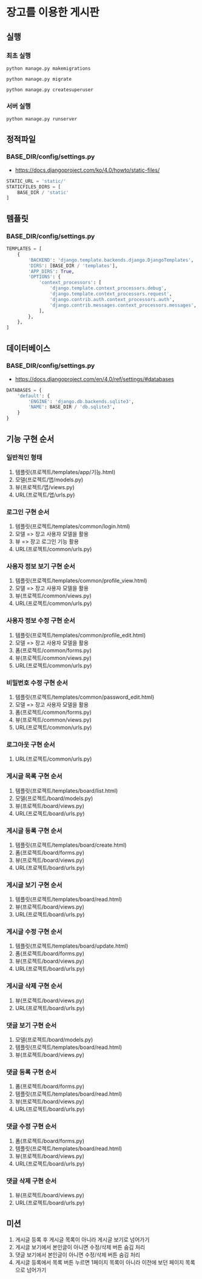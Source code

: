 # 장고를 이용한 게시판

## 실행

### 최초 실행

```shell
python manage.py makemigrations

python manage.py migrate

python manage.py createsuperuser
```

### 서버 실행

```shell
python manage.py runserver
```

## 정적파일

### BASE_DIR/config/settings.py

- https://docs.djangoproject.com/ko/4.0/howto/static-files/

```python
STATIC_URL = 'static/'
STATICFILES_DIRS = [
    BASE_DIR / 'static'
]
```

## 템플릿

### BASE_DIR/config/settings.py

```python
TEMPLATES = [
    {
        'BACKEND': 'django.template.backends.django.DjangoTemplates',
        'DIRS': [BASE_DIR / 'templates'],
        'APP_DIRS': True,
        'OPTIONS': {
            'context_processors': [
                'django.template.context_processors.debug',
                'django.template.context_processors.request',
                'django.contrib.auth.context_processors.auth',
                'django.contrib.messages.context_processors.messages',
            ],
        },
    },
]
```

## 데이터베이스

### BASE_DIR/config/settings.py

- https://docs.djangoproject.com/en/4.0/ref/settings/#databases

```python
DATABASES = {
    'default': {
        'ENGINE': 'django.db.backends.sqlite3',
        'NAME': BASE_DIR / 'db.sqlite3',
    }
}
```

## 기능 구현 순서

### 일반적인 형태

1. 템플릿(프로젝트/templates/app/기능.html)
2. 모델(프로젝트/앱/models.py)
3. 뷰(프로젝트/앱/views.py)
4. URL(프로젝트/앱/urls.py)

### 로그인 구현 순서

1. 템플릿(프로젝트/templates/common/login.html)
2. 모델 => 장고 사용자 모델을 활용
3. 뷰 => 장고 로그인 기능 활용
4. URL(프로젝트/common/urls.py)

### 사용자 정보 보기 구현 순서

1. 템플릿(프로젝트/templates/common/profile_view.html)
2. 모델 => 장고 사용자 모델을 활용
3. 뷰(프로젝트/common/views.py)
4. URL(프로젝트/common/urls.py)

### 사용자 정보 수정 구현 순서

1. 템플릿(프로젝트/templates/common/profile_edit.html)
2. 모델 => 장고 사용자 모델을 활용
3. 폼(프로젝트/common/forms.py)
4. 뷰(프로젝트/common/views.py)
5. URL(프로젝트/common/urls.py)

### 비밀번호 수정 구현 순서

1. 템플릿(프로젝트/templates/common/password_edit.html)
2. 모델 => 장고 사용자 모델을 활용
3. 폼(프로젝트/common/forms.py)
4. 뷰(프로젝트/common/views.py)
5. URL(프로젝트/common/urls.py)

### 로그아웃 구현 순서

1. URL(프로젝트/common/urls.py)

### 게시글 목록 구현 순서

1. 템플릿(프로젝트/templates/board/list.html)
2. 모델(프로젝트/board/models.py)
3. 뷰(프로젝트/board/views.py)
4. URL(프로젝트/board/urls.py)

### 게시글 등록 구현 순서

1. 템플릿(프로젝트/templates/board/create.html)
2. 폼(프로젝트/board/forms.py)
3. 뷰(프로젝트/board/views.py)
4. URL(프로젝트/board/urls.py)

### 게시글 보기 구현 순서

1. 템플릿(프로젝트/templates/board/read.html)
2. 뷰(프로젝트/board/views.py)
3. URL(프로젝트/board/urls.py)

### 게시글 수정 구현 순서

1. 템플릿(프로젝트/templates/board/update.html)
2. 폼(프로젝트/board/forms.py)
3. 뷰(프로젝트/board/views.py)
4. URL(프로젝트/board/urls.py)

### 게시글 삭제 구현 순서

1. 뷰(프로젝트/board/views.py)
2. URL(프로젝트/board/urls.py)

### 댓글 보기 구현 순서

1. 모델(프로젝트/board/models.py)
2. 템플릿(프로젝트/templates/board/read.html)
3. 뷰(프로젝트/board/views.py)

### 댓글 등록 구현 순서

1. 폼(프로젝트/board/forms.py)
2. 템플릿(프로젝트/templates/board/read.html)
3. 뷰(프로젝트/board/views.py)
4. URL(프로젝트/board/urls.py)

### 댓글 수정 구현 순서

1. 폼(프로젝트/board/forms.py)
2. 템플릿(프로젝트/templates/board/read.html)
3. 뷰(프로젝트/board/views.py)
4. URL(프로젝트/board/urls.py)

### 댓글 삭제 구현 순서

1. 뷰(프로젝트/board/views.py)
2. URL(프로젝트/board/urls.py)

## 미션

1. 게시글 등록 후 게시글 목록이 아니라 게시글 보기로 넘어가기
2. 게시글 보기에서 본인글이 아니면 수정/삭제 버튼 숨김 처리
3. 댓글 보기에서 본인글이 아니면 수정/삭제 버튼 숨김 처리
4. 게시글 등록에서 목록 버튼 누르면 1페이지 목록이 아니라 이전에 보던 페이지 목록으로 넘어가기
